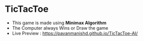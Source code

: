 # TicTacToe

- This game is made using **Minimax Algorithm**
- The Computer always Wins or Draw the game
- Live Preview : https://pavanmanishd.github.io/TicTacToe-AI/
